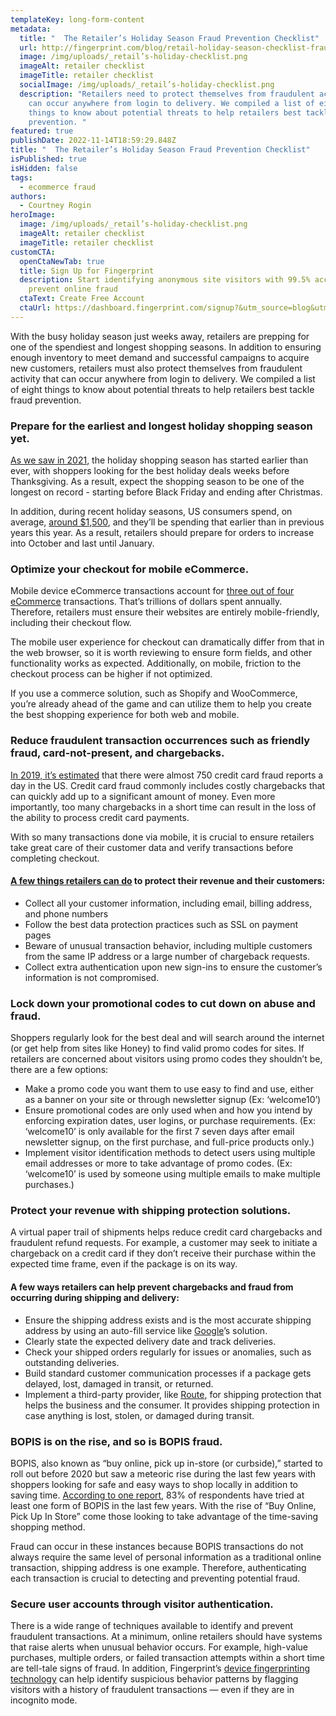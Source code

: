 ```yaml
---
templateKey: long-form-content
metadata:
  title: "  The Retailer’s Holiday Season Fraud Prevention Checklist"
  url: http://fingerprint.com/blog/retail-holiday-season-checklist-fraud-prevention
  image: /img/uploads/_retail’s-holiday-checklist.png
  imageAlt: retailer checklist
  imageTitle: retailer checklist
  socialImage: /img/uploads/_retail’s-holiday-checklist.png
  description: "Retailers need to protect themselves from fraudulent activity that
    can occur anywhere from login to delivery. We compiled a list of eight
    things to know about potential threats to help retailers best tackle fraud
    prevention. "
featured: true
publishDate: 2022-11-14T18:59:29.848Z
title: "  The Retailer’s Holiday Season Fraud Prevention Checklist"
isPublished: true
isHidden: false
tags:
  - ecommerce fraud
authors:
  - Courtney Rogin
heroImage:
  image: /img/uploads/_retail’s-holiday-checklist.png
  imageAlt: retailer checklist
  imageTitle: retailer checklist
customCTA:
  openCtaNewTab: true
  title: Sign Up for Fingerprint
  description: Start identifying anonymous site visitors with 99.5% accuracy to
    prevent online fraud
  ctaText: Create Free Account
  ctaUrl: https://dashboard.fingerprint.com/signup?&utm_source=blog&utm_medium=website&utm_campaign=blog
---
```

With the busy holiday season just weeks away, retailers are prepping for one of the spendiest and longest shopping seasons. In addition to ensuring enough inventory to meet demand and successful campaigns to acquire new customers, retailers must also protect themselves from fraudulent activity that can occur anywhere from login to delivery. We compiled a list of eight things to know about potential threats to help retailers best tackle fraud prevention. 

### Prepare for the earliest and longest holiday shopping season yet.

[As we saw in 2021](https://www.retaildive.com/news/black-friday-is-early-again-this-year-and-maybe-forever/609757/), the holiday shopping season has started earlier than ever, with shoppers looking for the best holiday deals weeks before Thanksgiving. As a result, expect the shopping season to be one of the longest on record - starting before Black Friday and ending after Christmas. 

In addition, during recent holiday seasons, US consumers spend, on average, [around $1,500](https://finicalholdings.com/us-holiday-shopping-statistics/), and they’ll be spending that earlier than in previous years this year. As a result, retailers should prepare for orders to increase into October and last until January.

### Optimize your checkout for mobile eCommerce.

Mobile device eCommerce transactions account for [three out of four eCommerce](https://www.oberlo.com/statistics/mobile-commerce-sales) transactions. That’s trillions of dollars spent annually. Therefore, retailers must ensure their websites are entirely mobile-friendly, including their checkout flow. 

The mobile user experience for checkout can dramatically differ from that in the web browser, so it is worth reviewing to ensure form fields, and other functionality works as expected. Additionally, on mobile, friction to the checkout process can be higher if not optimized. 

If you use a commerce solution, such as Shopify and WooCommerce, you’re already ahead of the game and can utilize them to help you create the best shopping experience for both web and mobile.

### Reduce fraudulent transaction occurrences such as friendly fraud, card-not-present, and chargebacks.

[In 2019, it’s estimated](https://www.self.inc/info/credit-card-fraud-statistics/) that there were almost 750 credit card fraud reports a day in the US. Credit card fraud commonly includes costly chargebacks that can quickly add up to a significant amount of money. Even more importantly, too many chargebacks in a short time can result in the loss of the ability to process credit card payments. 

With so many transactions done via mobile, it is crucial to ensure retailers take great care of their customer data and verify transactions before completing checkout.

#### [A few things retailers can do](https://fingerprint.com/blog/cnp-fraud-prevention-to-protect-chargebacks/?utm_source=blog&utm_medium=website&utm_campaign=blog) to protect their revenue and their customers:

* Collect all your customer information, including email, billing address, and phone numbers
* Follow the best data protection practices such as SSL on payment pages
* Beware of unusual transaction behavior, including multiple customers from the same IP address or a large number of chargeback requests.
* Collect extra authentication upon new sign-ins to ensure the customer’s information is not compromised.

### Lock down your promotional codes to cut down on abuse and fraud.

Shoppers regularly look for the best deal and will search around the internet (or get help from sites like Honey) to find valid promo codes for sites. If retailers are concerned about visitors using promo codes they shouldn’t be, there are a few options:

* Make a promo code you want them to use easy to find and use, either as a banner on your site or through newsletter signup (Ex: ‘welcome10’)
* Ensure promotional codes are only used when and how you intend by enforcing expiration dates, user logins, or purchase requirements. (Ex: ‘welcome10’ is only available for the first 7 seven days after email newsletter signup, on the first purchase, and full-price products only.)
* Implement visitor identification methods to detect users using multiple email addresses or more to take advantage of promo codes. (Ex: ‘welcome10’ is used by someone using multiple emails to make multiple purchases.)

### Protect your revenue with shipping protection solutions.

A virtual paper trail of shipments helps reduce credit card chargebacks and fraudulent refund requests. For example, a customer may seek to initiate a chargeback on a credit card if they don’t receive their purchase within the expected time frame, even if the package is on its way.

#### A few ways retailers can help prevent chargebacks and fraud from occurring during shipping and delivery:

* Ensure the shipping address exists and is the most accurate shipping address by using an auto-fill service like [Google](https://developers.google.com/maps/documentation/javascript/examples/places-autocomplete-addressform)’s solution. 
* Clearly state the expected delivery date and track deliveries.
* Check your shipped orders regularly for issues or anomalies, such as outstanding deliveries.
* Build standard customer communication processes if a package gets delayed, lost, damaged in transit, or returned. 
* Implement a third-party provider, like [Route](https://route.com/), for shipping protection that helps the business and the consumer. It provides shipping protection in case anything is lost, stolen, or damaged during transit.

### BOPIS is on the rise, and so is BOPIS fraud.

BOPIS, also known as “buy online, pick up in-store (or curbside),” started to roll out before 2020 but saw a meteoric rise during the last few years with shoppers looking for safe and easy ways to shop locally in addition to saving time. [According to one report](https://www.shopify.com/retail/bopis#3), 83% of respondents have tried at least one form of BOPIS in the last few years. With the rise of “Buy Online, Pick Up In Store” come those looking to take advantage of the time-saving shopping method.

Fraud can occur in these instances because BOPIS transactions do not always require the same level of personal information as a traditional online transaction, shipping address is one example. Therefore, authenticating each transaction is crucial to detecting and preventing potential fraud. 

### Secure user accounts through visitor authentication.

There is a wide range of techniques available to identify and prevent fraudulent transactions. At a minimum, online retailers should have systems that raise alerts when unusual behavior occurs. For example, high-value purchases, multiple orders, or failed transaction attempts within a short time are tell-tale signs of fraud. In addition, Fingerprint’s [device fingerprinting technology](https://fingerprint.com/demo/?utm_source=blog&utm_medium=website&utm_campaign=blog) can help identify suspicious behavior patterns by flagging visitors with a history of fraudulent transactions — even if they are in incognito mode.